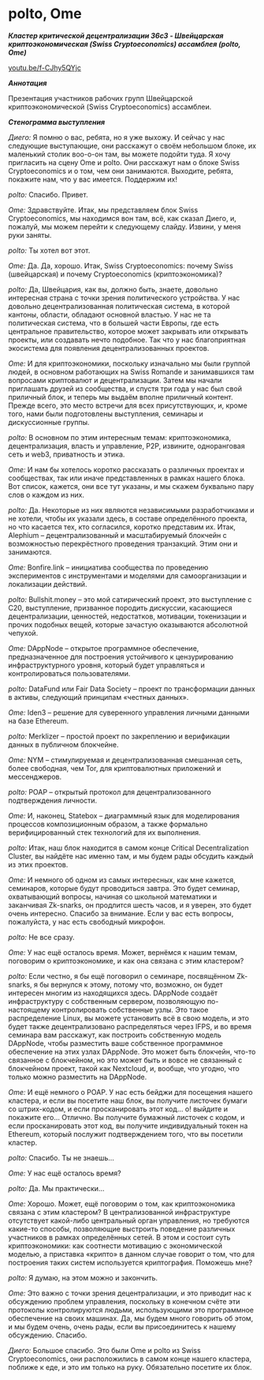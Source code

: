 # polto, Ome

_**Кластер критической децентрализации 36c3 - Швейцарская криптоэкономическая (Swiss Cryptoeconomics) ассамблея (polto, Ome)**_

[youtu.be/f-CJhy5QYjc](https://youtu.be/f-CJhy5QYjc)

_**Аннотация**_

Презентация участников рабочих групп Швейцарской криптоэкономической (Swiss Cryptoeconomics) ассамблеи.

_**Стенограмма выступления**_

_Диего:_ Я помню о вас, ребята, но я уже выхожу. И сейчас у нас следующие выступающие, они расскажут о своём небольшом блоке, их маленький столик воо-о-он там, вы можете подойти туда. Я хочу пригласить на сцену Ome и polto. Они расскажут нам о блоке Swiss Cryptoeconomics и о том, чем они занимаются. Выходите, ребята, покажите нам, что у вас имеется. Поддержим их!

_polto:_ Спасибо. Привет.

_Ome:_ Здравствуйте. Итак, мы представляем блок Swiss Cryptoeconomics, мы находимся вон там, всё, как сказал Диего, и, пожалуй, мы можем перейти к следующему слайду. Извини, у меня руки заняты.

_polto:_ Ты хотел вот этот.

_Ome:_ Да. Да, хорошо. Итак, Swiss Cryptoeconomics: почему Swiss (швейцарская) и почему Cryptoeconomics (криптоэкономика)?

_polto:_ Да, Швейцария, как вы, должно быть, знаете, довольно интересная страна с точки зрения политического устройства. У нас довольно децентрализованная политическая система, в которой кантоны, области, обладают основной властью. У нас не та политическая система, что в большей части Европы, где есть центральное правительство, которое может закрывать или открывать проекты, или создавать нечто подобное. Так что у нас благоприятная экосистема для появления децентрализованных проектов.

_Ome:_ И для криптоэкономики, поскольку изначально мы были группой людей, в основном работающих на Swiss Romande и занимавшихся там вопросами криптовалют и децентрализации. Затем мы начали приглашать друзей из сообщества, и спустя три года у нас был свой приличный блок, и теперь мы выдаём вполне приличный контент. Прежде всего, это место встречи для всех присутствующих, и, кроме того, нами были подготовлены выступления, семинары и дискуссионные группы.

_polto:_ В основном по этим интересным темам: криптоэкономика, децентрализация, власть и управление, P2P, извините, одноранговая сеть и web3, приватность и этика.

_Ome:_ И нам бы хотелось коротко рассказать о различных проектах и сообществах, так или иначе представленных в рамках нашего блока. Вот список, кажется, они все тут указаны, и мы скажем буквально пару слов о каждом из них.

_polto:_ Да. Некоторые из них являются независимыми разработчиками и не хотели, чтобы их указали здесь, в составе определённого проекта, но что касается тех, кто согласился, коротко представим их. Итак, Alephium – децентрализованный и масштабируемый блокчейн с возможностью перекрёстного проведения транзакций. Этим они и занимаются.

_Ome:_ Bonfire.link – инициатива сообщества по проведению экспериментов с инструментами и моделями для самоорганизации и локализации действий.

_polto:_ Bullshit.money – это мой сатирический проект, это выступление с C20, выступление, призванное породить дискуссии, касающиеся децентрализации, ценностей, недостатков, мотивации, токенизации и прочих подобных вещей, которые зачастую оказываются абсолютной чепухой.

_Ome:_ DAppNode – открытое программное обеспечение, предназначенное для построения устойчивого к цензурированию инфраструктурного уровня, который будет управляться и контролироваться пользователями.

_polto:_ DataFund или Fair Data Society – проект по трансформации данных в активы, следующий принципам «честных данных».

_Ome:_ Iden3 – решение для суверенного управления личными данными на базе Ethereum.

_polto:_ Merklizer – простой проект по закреплению и верификации данных в публичном блокчейне.

_Ome:_ NYM – стимулируемая и децентрализованная смешанная сеть, более свободная, чем Tor, для криптовалютных приложений и мессенджеров.

_polto:_ POAP – открытый протокол для децентрализованного подтверждения личности.

_Ome:_ И, наконец, Statebox – диаграммный язык для моделирования процессов композиционным образом, а также формально верифицированный стек технологий для их выполнения.

_polto:_ Итак, наш блок находится в самом конце Critical Decentralization Cluster, вы найдёте нас именно там, и мы будем рады обсудить каждый из этих проектов.

_Ome:_ И немного об одном из самых интересных, как мне кажется, семинаров, которые будут проводиться завтра. Это будет семинар, охватывающий вопросы, начиная со школьной математики и заканчивая Zk-snarks, он продлится шесть часов, и я уверен, это будет очень интересно. Спасибо за внимание. Если у вас есть вопросы, пожалуйста, у нас есть свободный микрофон.

_polto:_ Не все сразу.

_Ome:_ У нас ещё осталось время. Может, вернёмся к нашим темам, поговорим о криптоэкономике, и как она связана с этим кластером?

_polto:_ Если честно, я бы ещё поговорил о семинаре, посвящённом Zk-snarks, я бы вернулся к этому, потому что, возможно, он будет интересен многим из находящихся здесь. DAppNode создаёт инфраструктуру с собственным сервером, позволяющую по-настоящему контролировать собственные узлы. Это такое распределение Linux, вы можете установить всё в свою модель, и это будет также децентрализовано распределяться через IFPS, и во время семинара вам расскажут, как построить собственную модель DAppNode, чтобы разместить ваше собственное программное обеспечение на этих узлах DAppNode. Это может быть блокчейн, что-то связанное с блокчейном, но это может быть и вовсе не связанный с блокчейном проект, такой как Nextcloud, и, вообще, что угодно, что только можно разместить на DAppNode.

_Ome:_ И ещё немного о POAP. У нас есть бейджи для посещения нашего кластера, и если вы посетите наш блок, вы получите листочек бумаги со штрих-кодом, и если просканировать этот код… о! выйдите и покажите его… Отлично. Вы получите бумажный листочек с кодом, и если просканировать этот код, вы получите индивидуальный токен на Ethereum, который послужит подтверждением того, что вы посетили кластер.

_polto:_ Спасибо. Ты не знаешь…

_Ome:_ У нас ещё осталось время?

_polto:_ Да. Мы практически…

_Ome:_ Хорошо. Может, ещё поговорим о том, как криптоэкономика связана с этим кластером? В централизованной инфраструктуре отсутствует какой-либо центральный орган управления, но требуются какие-то способы, позволяющие выстроить поведение различных участников в рамках определённых сетей. В этом и состоит суть криптоэкономики: как соотнести мотивацию с экономической моделью, а приставка «крипто» в данном случае говорит о том, что для построения таких систем используется криптография. Поможешь мне?

_polto:_ Я думаю, на этом можно и закончить.

_Ome:_ Это важно с точки зрения децентрализации, и это приводит нас к обсуждению проблем управления, поскольку в конечном счёте эти протоколы контролируются людьми, использующими это программное обеспечение на своих машинах. Да, мы будем много говорить об этом, и мы будем очень, очень рады, если вы присоединитесь к нашему обсуждению. Спасибо.

_Диего:_ Большое спасибо. Это были Ome и polto из Swiss Cryptoeconomics, они расположились в самом конце нашего кластера, поближе к еде, и это им только на руку. Обязательно посетите их блок.
